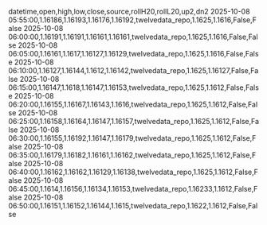datetime,open,high,low,close,source,rollH20,rollL20,up2,dn2
2025-10-08 05:55:00,1.16186,1.16193,1.16176,1.16192,twelvedata_repo,1.1625,1.1616,False,False
2025-10-08 06:00:00,1.16191,1.16191,1.16161,1.16161,twelvedata_repo,1.1625,1.1616,False,False
2025-10-08 06:05:00,1.16161,1.1617,1.16127,1.16129,twelvedata_repo,1.1625,1.1616,False,False
2025-10-08 06:10:00,1.16127,1.16144,1.1612,1.16142,twelvedata_repo,1.1625,1.16127,False,False
2025-10-08 06:15:00,1.16147,1.1618,1.16147,1.16153,twelvedata_repo,1.1625,1.1612,False,False
2025-10-08 06:20:00,1.16155,1.16167,1.16143,1.1616,twelvedata_repo,1.1625,1.1612,False,False
2025-10-08 06:25:00,1.16158,1.16164,1.16147,1.16157,twelvedata_repo,1.1625,1.1612,False,False
2025-10-08 06:30:00,1.16155,1.16192,1.16147,1.16179,twelvedata_repo,1.1625,1.1612,False,False
2025-10-08 06:35:00,1.16179,1.16182,1.16161,1.16162,twelvedata_repo,1.1625,1.1612,False,False
2025-10-08 06:40:00,1.16162,1.16162,1.16129,1.16138,twelvedata_repo,1.1625,1.1612,False,False
2025-10-08 06:45:00,1.1614,1.16156,1.16134,1.16153,twelvedata_repo,1.16233,1.1612,False,False
2025-10-08 06:50:00,1.16151,1.16152,1.16144,1.1615,twelvedata_repo,1.1622,1.1612,False,False
